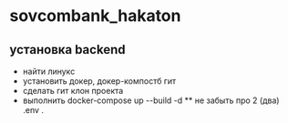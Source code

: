 # sovcombank_hakaton

## установка backend

* найти линукс
* установить докер, докер-компостб гит
* сделать гит клон проекта
* выполнить docker-compose up --build -d
** не забыть про 2 (два) .env
.
